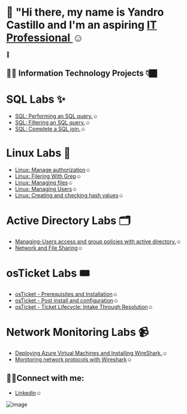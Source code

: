 # 👋 "Hi there, my name is Yandro Castillo and I'm an aspiring <a href="https://www.linkedin.com/in/yandro-castillo-4a8908239/">IT Professional </a>☺</h1> 🚀


<h2>👨‍💻 Information Technology Projects 👇🏿</h2> 

 # SQL Labs ✨
- <a href="https://github.com/Ycastillo2003/Perform-a-SQL-query/blob/main/README.md">SQL: Performing an SQL query.</a>☺</h1>
- <a href="https://github.com/Ycastillo2003/Filter-a-SQL-query/blob/main/README.md">SQL: Filtering an SQL query.</a>☺</h1> 
- <a href="https://github.com/Ycastillo2003/Complete-a-SQL-join/blob/main/README.md">SQL: Complete a SQL join.</a>☺</h1> 
 # Linux Labs 🐧
- <a href="https://github.com/Ycastillo2003/Use-Linux-commands-to-manage-file-permissions/blob/main/README.md">Linux: Manage authorization</a>☺</h1>
- <a href="https://github.com/Ycastillo2003/Filtering-With-Grep">Linux: Filering With Grep</a>☺</h1>
- <a href="https://github.com/Ycastillo2003/Manage-files-with-Linux-commands/blob/main/README.md">Linux: Managing files</a>☺</h1>
- <a href="https://github.com/Ycastillo2003/Add-and-manage-users-with-Linux-commands">Linux: Managing Users</a>☺</h1>
- <a href="https://github.com/Ycastillo2003/Creating-and-checking-hash-values-in-linux./tree/main">Linux: Creating and checking hash values</a>☺</h1>

 # Active Directory Labs 🗂️
- <a href="https://github.com/Ycastillo2003/Managing-Users-access-and-group-policies-with-active-directory.">Managing-Users access and group policies with active directory.</a>☺</h1>
- <a href="https://github.com/Ycastillo2003/Network-and-File-Sharing-/blob/main/README.md">Network and File Sharing</a>☺</h1>

 # osTicket Labs 🎟️
- <a href="https://github.com/Ycastillo2003/Os-ticket-installation-and-prerequesites./blob/main/README.md">osTicket - Prerequisites and Installation</a>☺</h1>
- <a href="https://github.com/Ycastillo2003/osTicket-Post-installation-and-configuration-/blob/main/README.md">osTicket - Post install and configuration</a>☺</h1>
- <a href="https://github.com/Ycastillo2003/osTicket-Working-Ticket-Lifecycles/blob/main/README.md">osTicket - Ticket Lifecycle: Intake Through Resolution</a>☺</h1>


# Network Monitoring Labs 📹
- <a href="https://github.com/Ycastillo2003/Monitoring-Network-Activities">Deploying Azure Virtual Machines and Installing WireShark.</a>☺</h1>
- <a href="https://github.com/Ycastillo2003/Monitoring-network-protocols-with-Wireshark./blob/main/README.md">Monitoring network protocols with Wireshark</a>☺</h1>













<h2>🤳🏾Connect with me:</h2>

- <a href="https://www.linkedin.com/in/yandro-castillo-4a8908239/">Linkedin</a>☺</h1>

![image](https://github.com/user-attachments/assets/14efc171-1285-461d-98dd-9c592d325b04)


